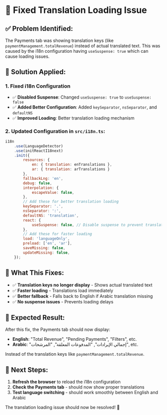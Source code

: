 # 🔧 **Fixed Translation Loading Issue**

## ✅ **Problem Identified:**

The Payments tab was showing translation keys (like `paymentManagement.totalRevenue`) instead of actual translated text. This was caused by the i18n configuration having `useSuspense: true` which can cause loading issues.

## 🔧 **Solution Applied:**

### 1. **Fixed i18n Configuration**
- ✅ **Disabled Suspense**: Changed `useSuspense: true` to `useSuspense: false`
- ✅ **Added Better Configuration**: Added `keySeparator`, `nsSeparator`, and `defaultNS`
- ✅ **Improved Loading**: Better translation loading mechanism

### 2. **Updated Configuration in `src/i18n.ts`:**
```javascript
i18n
    .use(LanguageDetector)
    .use(initReactI18next)
    .init({
        resources: {
            en: { translation: enTranslations },
            ar: { translation: arTranslations }
        },
        fallbackLng: 'en',
        debug: false,
        interpolation: {
            escapeValue: false,
        },
        // Add these for better translation loading
        keySeparator: '.',
        nsSeparator: ':',
        defaultNS: 'translation',
        react: {
            useSuspense: false, // Disable suspense to prevent translation key display
        },
        // Add these for faster loading
        load: 'languageOnly',
        preload: ['en', 'ar'],
        saveMissing: false,
        updateMissing: false,
    });
```

## 🎯 **What This Fixes:**

- ✅ **Translation keys no longer display** - Shows actual translated text
- ✅ **Faster loading** - Translations load immediately
- ✅ **Better fallback** - Falls back to English if Arabic translation missing
- ✅ **No suspense issues** - Prevents loading delays

## 🧪 **Expected Result:**

After this fix, the Payments tab should now display:
- **English**: "Total Revenue", "Pending Payments", "Filters", etc.
- **Arabic**: "إجمالي الإيرادات", "المدفوعات المعلقة", "المرشحات", etc.

Instead of the translation keys like `paymentManagement.totalRevenue`.

## 🚀 **Next Steps:**

1. **Refresh the browser** to reload the i18n configuration
2. **Check the Payments tab** - should now show proper translations
3. **Test language switching** - should work smoothly between English and Arabic

The translation loading issue should now be resolved! 🎉
